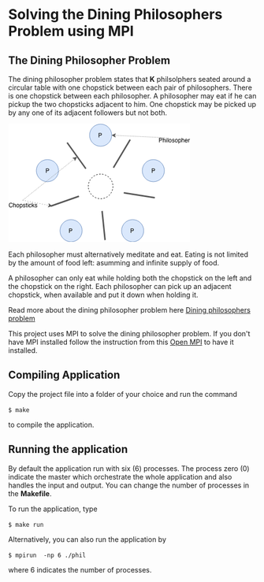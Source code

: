 # Solving the Dining Philosophers Problem using MPI

## The Dining Philosopher Problem
The dining philosopher problem states that **K** philsolphers seated around a circular table with one chopstick between each pair of philosophers. There is one chopstick between each philosopher. A philosopher may eat if he can pickup the two chopsticks adjacent to him. One chopstick may be picked up by any one of its adjacent followers but not both.


![alt text](./philosophers.png?raw=true)

Each philosopher must alternatively meditate and eat. Eating is not limited by the amount of food left: asumming and infinite supply of food. 

A philosopher can only eat while holding both the chopstick on the left and the chopstick on the right.  Each philosopher can pick up an adjacent chopstick, when available and put it down when holding it. 

Read more about the dining philosopher problem here [Dining philosophers problem](https://en.wikipedia.org/wiki/Dining_philosophers_problem)

This project uses MPI to solve the dining philosopher problem. If you don't have MPI installed follow the instruction from this [Open MPI](https://www.open-mpi.org/faq/?category=building) to have it installed.

## Compiling Application
Copy the project file into a folder of your choice and run the command

`$ make`

to compile the application.

## Running the application
By default the application run with six (6) processes. The process zero (0) indicate the master which orchestrate the whole application and also handles the input and output. You can change the number of processes in the **Makefile**. 

To run the application, type

`$ make run`

Alternatively, you can also run the application by 

`$ mpirun  -np 6 ./phil`

where 6 indicates the number of processes.
